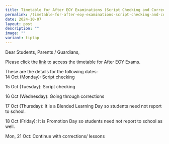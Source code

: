 ```yaml
---
title: Timetable for After EOY Examinations (Script Checking and Corrections)
permalink: /timetable-for-after-eoy-examinations-script-checking-and-corrections/
date: 2024-10-07
layout: post
description: ""
image: ""
variant: tiptap
---
```

<p>Dear Students, Parents / Guardians,</p>
<p>Please click the <a href="/files/2024_After_EOY_CLASS_TIMETABLE_Final.pdf" rel="noopener noreferrer nofollow" target="_blank">link</a> to access
the timetable for After EOY Exams.</p>
<p></p>
<p>These are the details for the following dates:
<br>14 Oct (Monday): Script checking</p>
<p>15 Oct (Tuesday): Script checking</p>
<p>16 Oct (Wednesday): Going through corrections</p>
<p>17 Oct (Thursday): It is a Blended Learning Day so students need not report
to school.</p>
<p>18 Oct (Friday): It is Promotion Day&nbsp;so students need not report
to school as well.</p>
<p>Mon, 21 Oct: Continue with corrections/ lessons</p>